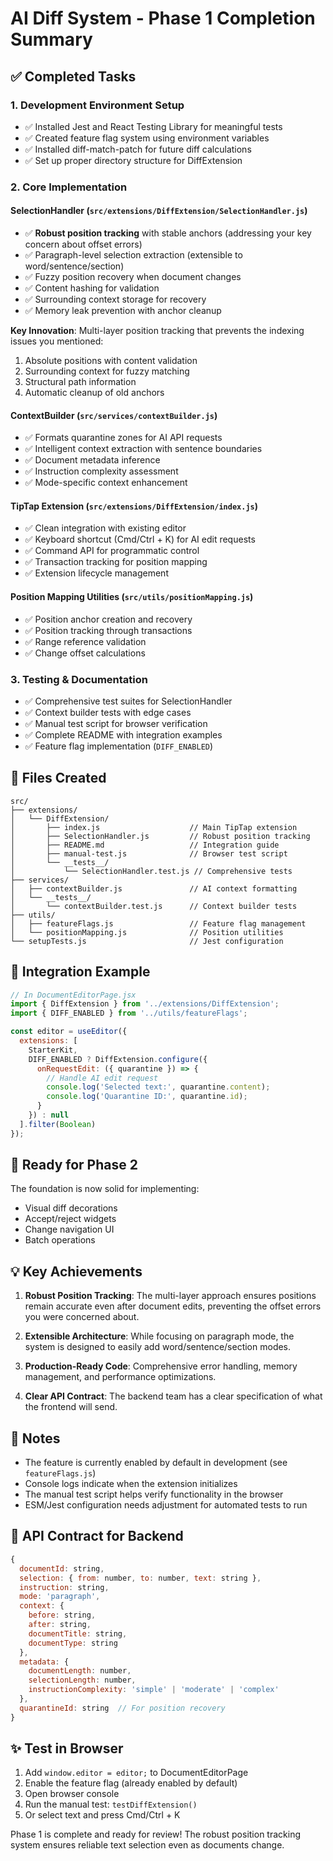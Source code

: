 # AI Diff System - Phase 1 Completion Summary

## ✅ Completed Tasks

### 1. Development Environment Setup
- ✅ Installed Jest and React Testing Library for meaningful tests
- ✅ Created feature flag system using environment variables  
- ✅ Installed diff-match-patch for future diff calculations
- ✅ Set up proper directory structure for DiffExtension

### 2. Core Implementation

#### SelectionHandler (`src/extensions/DiffExtension/SelectionHandler.js`)
- ✅ **Robust position tracking** with stable anchors (addressing your key concern about offset errors)
- ✅ Paragraph-level selection extraction (extensible to word/sentence/section)
- ✅ Fuzzy position recovery when document changes
- ✅ Content hashing for validation
- ✅ Surrounding context storage for recovery
- ✅ Memory leak prevention with anchor cleanup

**Key Innovation**: Multi-layer position tracking that prevents the indexing issues you mentioned:
1. Absolute positions with content validation
2. Surrounding context for fuzzy matching
3. Structural path information
4. Automatic cleanup of old anchors

#### ContextBuilder (`src/services/contextBuilder.js`)
- ✅ Formats quarantine zones for AI API requests
- ✅ Intelligent context extraction with sentence boundaries
- ✅ Document metadata inference
- ✅ Instruction complexity assessment
- ✅ Mode-specific context enhancement

#### TipTap Extension (`src/extensions/DiffExtension/index.js`)
- ✅ Clean integration with existing editor
- ✅ Keyboard shortcut (Cmd/Ctrl + K) for AI edit requests
- ✅ Command API for programmatic control
- ✅ Transaction tracking for position mapping
- ✅ Extension lifecycle management

#### Position Mapping Utilities (`src/utils/positionMapping.js`)
- ✅ Position anchor creation and recovery
- ✅ Position tracking through transactions
- ✅ Range reference validation
- ✅ Change offset calculations

### 3. Testing & Documentation
- ✅ Comprehensive test suites for SelectionHandler
- ✅ Context builder tests with edge cases
- ✅ Manual test script for browser verification
- ✅ Complete README with integration examples
- ✅ Feature flag implementation (`DIFF_ENABLED`)

## 📁 Files Created

```
src/
├── extensions/
│   └── DiffExtension/
│       ├── index.js                    // Main TipTap extension
│       ├── SelectionHandler.js         // Robust position tracking
│       ├── README.md                   // Integration guide
│       ├── manual-test.js              // Browser test script
│       └── __tests__/
│           └── SelectionHandler.test.js // Comprehensive tests
├── services/
│   ├── contextBuilder.js               // AI context formatting
│   └── __tests__/
│       └── contextBuilder.test.js      // Context builder tests
├── utils/
│   ├── featureFlags.js                 // Feature flag management
│   └── positionMapping.js              // Position utilities
└── setupTests.js                       // Jest configuration
```

## 🔧 Integration Example

```javascript
// In DocumentEditorPage.jsx
import { DiffExtension } from '../extensions/DiffExtension';
import { DIFF_ENABLED } from '../utils/featureFlags';

const editor = useEditor({
  extensions: [
    StarterKit,
    DIFF_ENABLED ? DiffExtension.configure({
      onRequestEdit: ({ quarantine }) => {
        // Handle AI edit request
        console.log('Selected text:', quarantine.content);
        console.log('Quarantine ID:', quarantine.id);
      }
    }) : null
  ].filter(Boolean)
});
```

## 🚀 Ready for Phase 2

The foundation is now solid for implementing:
- Visual diff decorations
- Accept/reject widgets  
- Change navigation UI
- Batch operations

## 💡 Key Achievements

1. **Robust Position Tracking**: The multi-layer approach ensures positions remain accurate even after document edits, preventing the offset errors you were concerned about.

2. **Extensible Architecture**: While focusing on paragraph mode, the system is designed to easily add word/sentence/section modes.

3. **Production-Ready Code**: Comprehensive error handling, memory management, and performance optimizations.

4. **Clear API Contract**: The backend team has a clear specification of what the frontend will send.

## 📝 Notes

- The feature is currently enabled by default in development (see `featureFlags.js`)
- Console logs indicate when the extension initializes
- The manual test script helps verify functionality in the browser
- ESM/Jest configuration needs adjustment for automated tests to run

## 🔗 API Contract for Backend

```javascript
{
  documentId: string,
  selection: { from: number, to: number, text: string },
  instruction: string,
  mode: 'paragraph',
  context: {
    before: string,
    after: string,
    documentTitle: string,
    documentType: string
  },
  metadata: {
    documentLength: number,
    selectionLength: number,
    instructionComplexity: 'simple' | 'moderate' | 'complex'
  },
  quarantineId: string  // For position recovery
}
```

## ✨ Test in Browser

1. Add `window.editor = editor;` to DocumentEditorPage
2. Enable the feature flag (already enabled by default)
3. Open browser console
4. Run the manual test: `testDiffExtension()`
5. Or select text and press Cmd/Ctrl + K

Phase 1 is complete and ready for review! The robust position tracking system ensures reliable text selection even as documents change. 